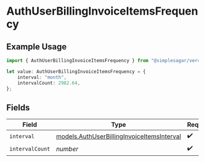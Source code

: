 # AuthUserBillingInvoiceItemsFrequency

## Example Usage

```typescript
import { AuthUserBillingInvoiceItemsFrequency } from "@simplesagar/vercel/models/authuser.js";

let value: AuthUserBillingInvoiceItemsFrequency = {
    interval: "month",
    intervalCount: 2982.64,
};
```

## Fields

| Field                                                                                          | Type                                                                                           | Required                                                                                       | Description                                                                                    |
| ---------------------------------------------------------------------------------------------- | ---------------------------------------------------------------------------------------------- | ---------------------------------------------------------------------------------------------- | ---------------------------------------------------------------------------------------------- |
| `interval`                                                                                     | [models.AuthUserBillingInvoiceItemsInterval](../models/authuserbillinginvoiceitemsinterval.md) | :heavy_check_mark:                                                                             | N/A                                                                                            |
| `intervalCount`                                                                                | *number*                                                                                       | :heavy_check_mark:                                                                             | N/A                                                                                            |